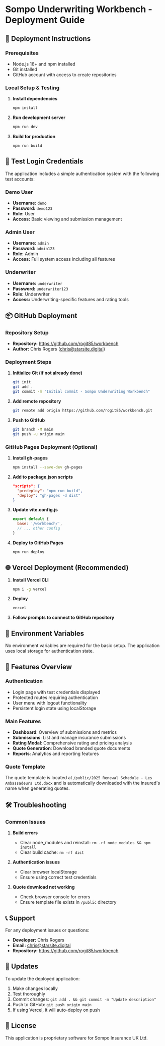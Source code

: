 # Sompo Underwriting Workbench - Deployment Guide

## 🚀 Deployment Instructions

### Prerequisites
- Node.js 16+ and npm installed
- Git installed
- GitHub account with access to create repositories

### Local Setup & Testing

1. **Install dependencies**
   ```bash
   npm install
   ```

2. **Run development server**
   ```bash
   npm run dev
   ```

3. **Build for production**
   ```bash
   npm run build
   ```

## 🔐 Test Login Credentials

The application includes a simple authentication system with the following test accounts:

### Demo User
- **Username:** `demo`
- **Password:** `demo123`
- **Role:** User
- **Access:** Basic viewing and submission management

### Admin User
- **Username:** `admin`
- **Password:** `admin123`
- **Role:** Admin
- **Access:** Full system access including all features

### Underwriter
- **Username:** `underwriter`
- **Password:** `underwriter123`
- **Role:** Underwriter
- **Access:** Underwriting-specific features and rating tools

## 📦 GitHub Deployment

### Repository Setup
- **Repository:** https://github.com/rogit85/workbench
- **Author:** Chris Rogers (chris@starsite.digital)

### Deployment Steps

1. **Initialize Git (if not already done)**
   ```bash
   git init
   git add .
   git commit -m "Initial commit - Sompo Underwriting Workbench"
   ```

2. **Add remote repository**
   ```bash
   git remote add origin https://github.com/rogit85/workbench.git
   ```

3. **Push to GitHub**
   ```bash
   git branch -M main
   git push -u origin main
   ```

### GitHub Pages Deployment (Optional)

1. **Install gh-pages**
   ```bash
   npm install --save-dev gh-pages
   ```

2. **Add to package.json scripts**
   ```json
   "scripts": {
     "predeploy": "npm run build",
     "deploy": "gh-pages -d dist"
   }
   ```

3. **Update vite.config.js**
   ```javascript
   export default {
     base: '/workbench/',
     // ... other config
   }
   ```

4. **Deploy to GitHub Pages**
   ```bash
   npm run deploy
   ```

## 🌐 Vercel Deployment (Recommended)

1. **Install Vercel CLI**
   ```bash
   npm i -g vercel
   ```

2. **Deploy**
   ```bash
   vercel
   ```

3. **Follow prompts to connect to GitHub repository**

## 🔧 Environment Variables

No environment variables are required for the basic setup. The application uses local storage for authentication state.

## 📱 Features Overview

### Authentication
- Login page with test credentials displayed
- Protected routes requiring authentication
- User menu with logout functionality
- Persistent login state using localStorage

### Main Features
- **Dashboard**: Overview of submissions and metrics
- **Submissions**: List and manage insurance submissions
- **Rating Modal**: Comprehensive rating and pricing analysis
- **Quote Generation**: Download branded quote documents
- **Reports**: Analytics and reporting features

### Quote Template
The quote template is located at `/public/2025 Renewal Schedule - Les Ambassadeurs Ltd.docx` and is automatically downloaded with the insured's name when generating quotes.

## 🛠️ Troubleshooting

### Common Issues

1. **Build errors**
   - Clear node_modules and reinstall: `rm -rf node_modules && npm install`
   - Clear build cache: `rm -rf dist`

2. **Authentication issues**
   - Clear browser localStorage
   - Ensure using correct test credentials

3. **Quote download not working**
   - Check browser console for errors
   - Ensure template file exists in `/public` directory

## 📞 Support

For any deployment issues or questions:
- **Developer:** Chris Rogers
- **Email:** chris@starsite.digital
- **Repository:** https://github.com/rogit85/workbench

## 🔄 Updates

To update the deployed application:

1. Make changes locally
2. Test thoroughly
3. Commit changes: `git add . && git commit -m "Update description"`
4. Push to GitHub: `git push origin main`
5. If using Vercel, it will auto-deploy on push

## 📄 License

This application is proprietary software for Sompo Insurance UK Ltd.